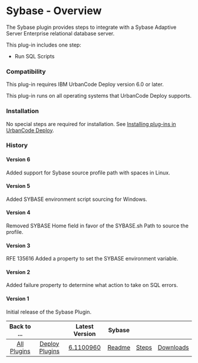 
# Sybase - Overview

The Sybase plugin provides steps to integrate with a Sybase Adaptive Server Enterprise relational database server.

This plug-in includes one step:

* Run SQL Scripts

### Compatibility

This plug-in requires IBM UrbanCode Deploy version 6.0 or later.

This plug-in runs on all operating systems that UrbanCode Deploy supports.

### Installation

No special steps are required for installation. See [Installing plug-ins in UrbanCode Deploy](https://community.ibm.com/community/user/wasdevops/blogs/laurel-dickson-bull1/2022/06/13/install-plugins "Installing plug-ins in UrbanCode Deploy").

### History

#### Version 6

Added support for Sybase source profile path with spaces in Linux.

#### Version 5

Added SYBASE environment script sourcing for Windows.

#### Version 4

Removed SYBASE Home field in favor of the SYBASE.sh Path to source the profile.

#### Version 3

RFE 135616 Added a property to set the SYBASE environment variable.

#### Version 2

Added failure property to determine what action to take on SQL errors.

#### Version 1

Initial release of the Sybase Plugin.


|Back to ...||Latest Version|Sybase |||
| :---: | :---: | :---: | :---: | :---: | :---: |
|[All Plugins](../../index.md)|[Deploy Plugins](../README.md)|[6.1100960](https://raw.githubusercontent.com/UrbanCode/IBM-UCD-PLUGINS/main/files/sybase/plugins-sybase-6.1100960.zip)|[Readme](README.md)|[Steps](steps.md)|[Downloads](downloads.md)|
